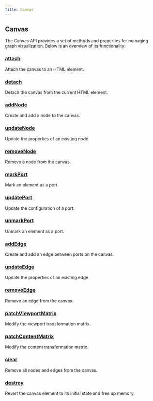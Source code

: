 ```yaml
---
title: Canvas
---
```


## Canvas

The Canvas API provides a set of methods and properties for managing graph visualization. Below is an overview of its functionality:

### [attach](attach)
Attach the canvas to an HTML element.

### [detach](detach)
Detach the canvas from the current HTML element.

### [addNode](add-node)
Create and add a node to the canvas.

### [updateNode](update-node)
Update the properties of an existing node.

### [removeNode](remove-node)
Remove a node from the canvas.

### [markPort](mark-port)
Mark an element as a port.

### [updatePort](update-port)
Update the configuration of a port.

### [unmarkPort](unmark-port)
Unmark an element as a port.

### [addEdge](add-edge)
Create and add an edge between ports on the canvas.

### [updateEdge](update-edge)
Update the properties of an existing edge.

### [removeEdge](remove-edge)
Remove an edge from the canvas.

### [patchViewportMatrix](patch-viewport-matrix)
Modify the viewport transformation matrix.

### [patchContentMatrix](patch-content-matrix)
Modify the content transformation matrix.

### [clear](clear)
Remove all nodes and edges from the canvas.

### [destroy](destroy)
Revert the canvas element to its initial state and free up memory.
